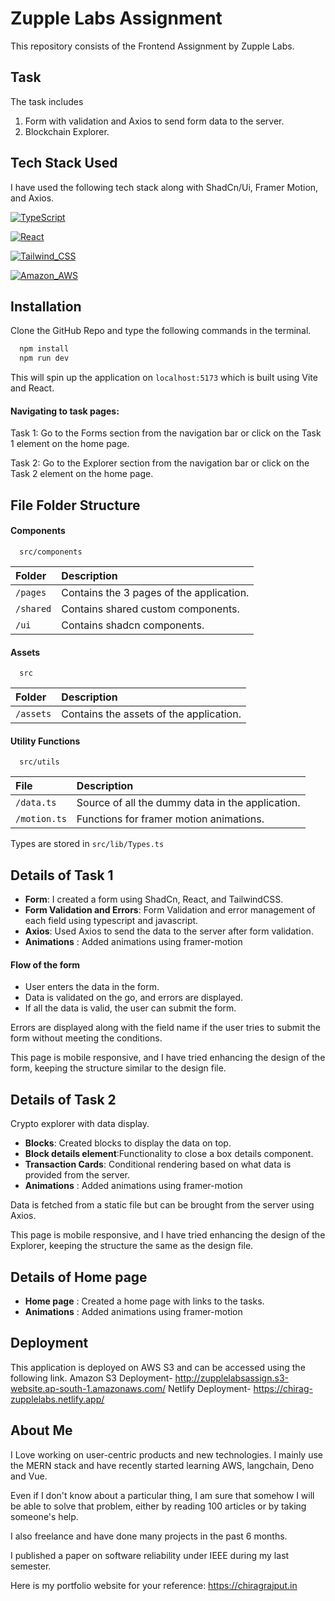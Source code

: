 
# Zupple Labs Assignment
This repository consists of the Frontend Assignment by Zupple Labs.



## Task
The task includes
1) Form with validation and Axios to send form data to the server.
2) Blockchain Explorer.
## Tech Stack Used
I have used the following tech stack along with ShadCn/Ui, Framer Motion, and Axios.

[![TypeScript](https://img.shields.io/badge/TypeScript-007ACC?style=for-the-badge&logo=typescript&logoColor=white)](https://choosealicense.com/licenses/mit/) 

[![React](https://img.shields.io/badge/React-20232A?style=for-the-badge&logo=react&logoColor=61DAFB)](https://opensource.org/licenses/)

[![Tailwind_CSS](https://img.shields.io/badge/Tailwind_CSS-38B2AC?style=for-the-badge&logo=tailwind-css&logoColor=white)](http://www.gnu.org/licenses/agpl-3.0)

[![Amazon_AWS](https://img.shields.io/badge/Amazon_AWS-232F3E?style=for-the-badge&logo=amazon-aws&logoColor=white)](http://www.gnu.org/licenses/agpl-3.0)


## Installation

Clone the GitHub Repo and type the following commands in the terminal.

```bash
  npm install 
  npm run dev
```
This will spin up the application on ``` localhost:5173 ``` which is built using Vite and React.

#### Navigating to task pages:
Task 1: Go to the Forms section from the navigation bar or click on the Task 1 element on the home page.

Task 2: Go to the Explorer section from the navigation bar or click on the Task 2 element on the home page.
    
## File Folder Structure

#### Components

```
  src/components
```

| Folder |     Description |
| :-------- | :------------------------- |
| `/pages` |  Contains the 3 pages of the application. |
| `/shared` |  Contains shared custom components.|
| `/ui` |  Contains shadcn components.|

#### Assets

```
  src
```

| Folder |     Description |
| :-------- | :------------------------- |
| `/assets` |  Contains the assets of the application. |

#### Utility Functions

```
  src/utils
```

| File |     Description |
| :-------- | :------------------------- |
| `/data.ts` |  Source of all the dummy data in the application. |
| `/motion.ts` | Functions for framer motion animations. |

Types are stored in ``` src/lib/Types.ts ```



## Details of Task 1

- **Form**:  I created a form using ShadCn, React, and TailwindCSS.
- **Form Validation and Errors**: Form Validation and error management of each field using typescript and javascript. 
- **Axios**: Used Axios to send the data to the server after form validation.
- **Animations** : Added animations using framer-motion

#### Flow of the form
- User enters the data in the form.
- Data is validated on the go, and errors are displayed.
- If all the data is valid, the user can submit the form.

Errors are displayed along with the field name if the user tries to submit the form without meeting the conditions.

This page is mobile responsive, and I have tried enhancing the design of the form, keeping the structure similar to the design file.

## Details of Task 2
Crypto explorer with data display.

- **Blocks**:  Created blocks to display the data on top.
- **Block details element**:Functionality to close a box details component. 
- **Transaction Cards**: Conditional rendering based on what data is provided from the server.
- **Animations** : Added animations using framer-motion

Data is fetched from a static file but can be brought from the server using Axios.

This page is mobile responsive, and I have tried enhancing the design of the Explorer, keeping the structure the same as the design file.

## Details of Home page
- **Home page** :  Created a home page with links to the tasks.
- **Animations** : Added animations using framer-motion


## Deployment
This application is deployed on AWS S3 and can be accessed using the following link.
Amazon S3 Deployment- http://zupplelabsassign.s3-website.ap-south-1.amazonaws.com/
Netlify Deployment- https://chirag-zupplelabs.netlify.app/




## About Me
I Love working on user-centric products and new technologies. I mainly use the MERN stack and have recently started learning AWS, langchain, Deno and Vue.

Even if I don't know about a particular thing, I am sure that somehow I will be able to solve that problem, either by reading 100 articles or by taking someone's help.

I also freelance and have done many projects in the past 6 months.

I published a paper on software reliability under IEEE during my last semester.

Here is my portfolio website for your reference: https://chiragrajput.in

